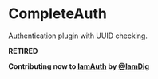# CompleteAuth
Authentication plugin with UUID checking.

__RETIRED__

**Contributing now to [IamAuth](https://github.com/IamDig/IamAuth) by [@IamDig](https://github.com/IamDig)**
